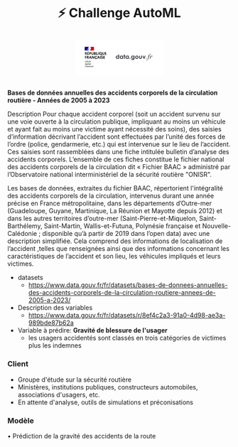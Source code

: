 <h1 align="center">⚡️ Challenge AutoML</h1>

<h3 align="center">
    <a href="https://www.iledefrance.fr/"><img style="float: middle; padding: 10px 10px 10px 10px;" width="200" height="80" src="assets/gouv.png" /></a>
</h3>


**Bases de données annuelles des accidents corporels de la circulation routière - Années de 2005 à 2023**

Description
Pour chaque accident corporel (soit un accident survenu sur une voie ouverte à la circulation publique, impliquant au 
moins un véhicule et ayant fait au moins une victime ayant nécessité des soins), des saisies d’information décrivant
l’accident sont effectuées par l’unité des forces de l’ordre (police, gendarmerie, etc.) qui est intervenue sur le
lieu de l’accident. Ces saisies sont rassemblées dans une fiche intitulée bulletin d’analyse des accidents corporels. 
L’ensemble de ces fiches constitue le fichier national des accidents corporels de la circulation dit « Fichier BAAC »
administré par l’Observatoire national interministériel de la sécurité routière "ONISR".

Les bases de données, extraites du fichier BAAC, répertorient l'intégralité des accidents corporels de la circulation, 
intervenus durant une année précise en France métropolitaine, dans les départements d’Outre-mer (Guadeloupe, Guyane, 
Martinique, La Réunion et Mayotte depuis 2012) et dans les autres territoires d’outre-mer (Saint-Pierre-et-Miquelon, 
Saint-Barthélemy, Saint-Martin, Wallis-et-Futuna, Polynésie française et Nouvelle-Calédonie ; disponible qu’à partir 
de 2019 dans l’open data) avec une description simplifiée. Cela comprend des informations de localisation de l’accident
,telles que renseignées ainsi que des informations concernant les caractéristiques de l’accident et son lieu, les 
véhicules impliqués et leurs victimes.

- datasets
    -  https://www.data.gouv.fr/fr/datasets/bases-de-donnees-annuelles-des-accidents-corporels-de-la-circulation-routiere-annees-de-2005-a-2023/
- Description des variables
    - https://www.data.gouv.fr/fr/datasets/r/8ef4c2a3-91a0-4d98-ae3a-989bde87b62a
- Variable à prédire: **Gravité de blessure de l'usager**
    -  les usagers accidentés sont classés en trois catégories de victimes plus les indemnes


### Client
- Groupe d'étude sur la sécurité routière
- Ministères, institutions publiques, constructeurs
automobiles, associations d'usagers, etc.
- En attente d'analyse, outils de simulations et préconisations

### Modèle
• Prédiction de la gravité des accidents de la route